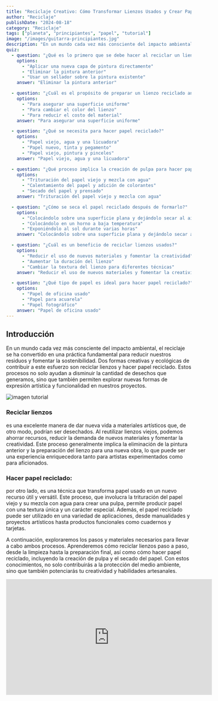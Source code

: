 ```yaml
---
title: "Reciclaje Creativo: Cómo Transformar Lienzos Usados y Crear Papel Reciclado"
author: "Reciclaje"
publishDate: "2024-08-18"
category: "Reciclaje"
tags: ["planeta", "principiantes", "papel", "tutorial"]
image: "/images/guitarra-principiantes.jpg"
description: "En un mundo cada vez más consciente del impacto ambiental, el reciclaje se ha convertido en una práctica fundamental para reducir nuestros residuos y fomentar la sostenibilidad."
quiz:
  - question: "¿Qué es lo primero que se debe hacer al reciclar un lienzo viejo?"
    options:
      - "Aplicar una nueva capa de pintura directamente"
      - "Eliminar la pintura anterior"
      - "Usar un sellador sobre la pintura existente"
    answer: "Eliminar la pintura anterior"

  - question: "¿Cuál es el propósito de preparar un lienzo reciclado antes de pintar?"
    options:
      - "Para asegurar una superficie uniforme"
      - "Para cambiar el color del lienzo"
      - "Para reducir el costo del material"
    answer: "Para asegurar una superficie uniforme"

  - question: "¿Qué se necesita para hacer papel reciclado?"
    options:
      - "Papel viejo, agua y una licuadora"
      - "Papel nuevo, tinta y pegamento"
      - "Papel viejo, pintura y pinceles"
    answer: "Papel viejo, agua y una licuadora"

  - question: "¿Qué proceso implica la creación de pulpa para hacer papel reciclado?"
    options:
      - "Trituración del papel viejo y mezcla con agua"
      - "Calentamiento del papel y adición de colorantes"
      - "Secado del papel y prensado"
    answer: "Trituración del papel viejo y mezcla con agua"

  - question: "¿Cómo se seca el papel reciclado después de formarlo?"
    options:
      - "Colocándolo sobre una superficie plana y dejándolo secar al aire"
      - "Colocándolo en un horno a baja temperatura"
      - "Exponiéndolo al sol durante varias horas"
    answer: "Colocándolo sobre una superficie plana y dejándolo secar al aire"

  - question: "¿Cuál es un beneficio de reciclar lienzos usados?"
    options:
      - "Reducir el uso de nuevos materiales y fomentar la creatividad"
      - "Aumentar la duración del lienzo"
      - "Cambiar la textura del lienzo para diferentes técnicas"
    answer: "Reducir el uso de nuevos materiales y fomentar la creatividad"

  - question: "¿Qué tipo de papel es ideal para hacer papel reciclado?"
    options:
      - "Papel de oficina usado"
      - "Papel para acuarela"
      - "Papel fotográfico"
    answer: "Papel de oficina usado"
---
```


## Introducción 

En un mundo cada vez más consciente del impacto ambiental, el reciclaje se ha convertido en una práctica fundamental para reducir nuestros residuos y fomentar la sostenibilidad. Dos formas creativas y ecológicas de contribuir a este esfuerzo son reciclar lienzos y hacer papel reciclado. Estos procesos no solo ayudan a disminuir la cantidad de desechos que generamos, sino que también permiten explorar nuevas formas de expresión artística y funcionalidad en nuestros proyectos.

<img src="/img/tutorials/tutorial-reciclaje.jpg" alt="imagen tutorial">

### Reciclar lienzos
 es una excelente manera de dar nueva vida a materiales artísticos que, de otro modo, podrían ser desechados. Al reutilizar lienzos viejos, podemos ahorrar recursos, reducir la demanda de nuevos materiales y fomentar la creatividad. Este proceso generalmente implica la eliminación de la pintura anterior y la preparación del lienzo para una nueva obra, lo que puede ser una experiencia enriquecedora tanto para artistas experimentados como para aficionados.

### Hacer papel reciclado: 
por otro lado, es una técnica que transforma papel usado en un nuevo recurso útil y versátil. Este proceso, que involucra la trituración del papel viejo y su mezcla con agua para crear una pulpa, permite producir papel con una textura única y un carácter especial. Además, el papel reciclado puede ser utilizado en una variedad de aplicaciones, desde manualidades y proyectos artísticos hasta productos funcionales como cuadernos y tarjetas.

A continuación, exploraremos los pasos y materiales necesarios para llevar a cabo ambos procesos. Aprenderemos cómo reciclar lienzos paso a paso, desde la limpieza hasta la preparación final, así como cómo hacer papel reciclado, incluyendo la creación de pulpa y el secado del papel. Con estos conocimientos, no solo contribuirás a la protección del medio ambiente, sino que también potenciarás tu creatividad y habilidades artesanales.


<iframe width="560" height="315" src="https://www.youtube.com/embed/nYGh7XYelSY?si=ayGS3rPikL-NTuWu" title="YouTube video player" frameborder="0" allow="accelerometer; autoplay; clipboard-write; encrypted-media; gyroscope; picture-in-picture; web-share" referrerpolicy="strict-origin-when-cross-origin" allowfullscreen></iframe>
